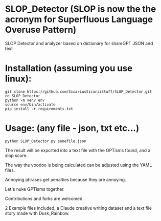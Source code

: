 # SLOP_Detector (SLOP is now the the acronym for Superfluous Language Overuse Pattern)
SLOP Detector and analyzer based on dictionary for shareGPT JSON and text

# Installation (assuming you use linux):

```shell
git clone https://github.com/SicariusSicariiStuff/SLOP_Detector.git
cd SLOP_Detector
python -m venv env
source env/bin/activate
pip install -r requirements.txt 
```

# Usage: (any file - json, txt etc...)

```shell
python SLOP_Detector.py somefile.json
```

The result will be exported into a text file with the GPTisms found, and a slop score.

  The way the voodoo is being calculated can be adjusted using the YAML files.

  Annoying phrases get penalties because they are annoying.

  Let's nuke GPTisms together.

  Contributions and forks are welcomed.
  
  2 Example files included, a Claude creative writing dataset and a text file story made with Dusk_Rainbow.
